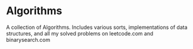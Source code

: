 # Algorithms
A collection of Algorithms. Includes various sorts, implementations of data structures, and all my solved problems on leetcode.com and binarysearch.com
